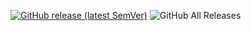 [![GitHub release (latest SemVer)](https://img.shields.io/github/v/release/1C0D/Obsidian-Tabs-Cessions?style=for-the-badge&sort=semver)](https://github.com/1C0D/Obsidian-Tabs-Cessions/releases/latest)
![GitHub All Releases](https://img.shields.io/github/downloads/1C0D/Obsidian-Tabs-Cessions/total?style=for-the-badge)
